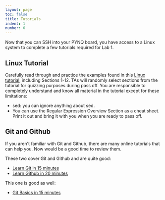```yaml
---
layout: page
toc: false
title: Tutorials
indent: 1
number: 6
---
```



Now that you can SSH into your PYNQ board, you have access to a Linux system to complete a few tutorials required for Lab 1. 

## Linux Tutorial 

Carefully read through and practice the examples found in this [Linux tutorial](https://ryanstutorials.net/linuxtutorial/), including Sections 1-12. TAs will randomly select sections from the tutorial for quizzing purposes during pass off. You are responsible to completely understand and know all material in the tutorial except for these limitations:
  * sed: you can ignore anything about sed.
  * You can use the Regular Expression Overview Section as a cheat sheet. Print it out and bring it with you when you are ready to pass off.

## Git and Github

If you aren't familiar with Git and Github, there are many online tutorials that can help you.  Now would be a good time to review them.  

These two cover Git and Github and are quite good:
  * [Learn Git in 15 minutes](https://www.youtube.com/watch?v=USjZcfj8yxE)
  * [Learn Github in 20 minutes](https://www.youtube.com/watch?v=nhNq2kIvi9s)

This one is good as well:
  * [Git Basics in 15 minutes](https://www.youtube.com/watch?v=4ITxHjg2_uY)
